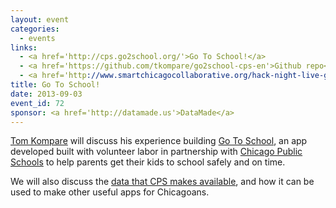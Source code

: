 ```yaml
---
layout: event
categories: 
  - events
links:
  - <a href='http://cps.go2school.org/'>Go To School!</a>
  - <a href='https://github.com/tkompare/go2school-cps-en'>Github repo</a>
  - <a href='http://www.smartchicagocollaborative.org/hack-night-live-go-to-school-and-cps-data/'>Hack Night Live: Go To School and CPS Data - Smart Chicago</a>
title: Go To School!
date: 2013-09-03
event_id: 72
sponsor: <a href='http://datamade.us'>DataMade</a>
---
```


<p><a href='https://twitter.com/tomkompare'>Tom Kompare</a> will discuss his experience building <a href='http://cps.go2school.org/'>Go To School</a>, an app developed built with volunteer labor in partnership with <a href='http://cps.edu/Pages/home.aspx'>Chicago Public Schools</a> to help parents get their kids to school safely and on time.</p><p>We will also discuss the <a href='https://data.cityofchicago.org/browse?q=cps&sortBy=relevance&utf8=%E2%9C%93'>data that CPS makes available</a>, and how it can be used to make other useful apps for Chicagoans.</p>
